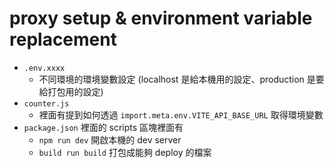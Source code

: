 # proxy setup & environment variable replacement

- `.env.xxxx`
    - 不同環境的環境變數設定 (localhost 是給本機用的設定、production 是要給打包用的設定)
- `counter.js` 
    - 裡面有提到如何透過 `import.meta.env.VITE_API_BASE_URL` 取得環境變數
- `package.json` 裡面的 scripts 區塊裡面有
    - `npm run dev` 開啟本機的 dev server
    - `build run build` 打包成能夠 deploy 的檔案